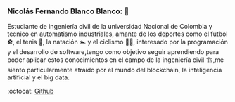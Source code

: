 ### Nicolás Fernando Blanco Blanco: 🐲
Estudiante de ingeniería civil de la universidad Nacional de Colombia y tecnico en automatismo industriales, amante de los deportes como el futbol ⚽, el tenis :tennis:, la natación 🏊 y el ciclismo 🚴‍♂️, interesado por la programación y el desarrollo de software,tengo como objetivo seguir aprendiendo para poder aplicar estos conocimientos en el campo de la ingeniería civil 🏗️,me siento particularmente atraído por el mundo del blockchain, la inteligencia artificial y el big data.

:octocat: [Github](https://github.com/nblancob)


